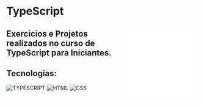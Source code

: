 # TypeScript

<img align="right" width="200" src="../img/origami5.png">

## Exercicios e Projetos realizados no curso de TypeScript para Iniciantes.

## Tecnologias:

![TYPESCRIPT](https://img.shields.io/badge/typescript-%2320232a.svg?style=for-the-badge&logo=typescript&logoColor=%)
![HTML](https://img.shields.io/badge/html-%2320232a.svg?style=for-the-badge&logo=html5&logoColor=%e34f26)
![CSS](https://img.shields.io/badge/css-%2320232a.svg?style=for-the-badge&logo=css3&logoColor=%2361dafb)

